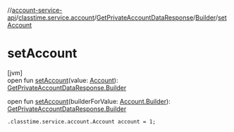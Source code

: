 //[account-service-api](../../../../index.md)/[classtime.service.account](../../index.md)/[GetPrivateAccountDataResponse](../index.md)/[Builder](index.md)/[setAccount](set-account.md)

# setAccount

[jvm]\
open fun [setAccount](set-account.md)(value: [Account](../../-account/index.md)): [GetPrivateAccountDataResponse.Builder](index.md)

open fun [setAccount](set-account.md)(builderForValue: [Account.Builder](../../-account/-builder/index.md)): [GetPrivateAccountDataResponse.Builder](index.md)

`.classtime.service.account.Account account = 1;`

